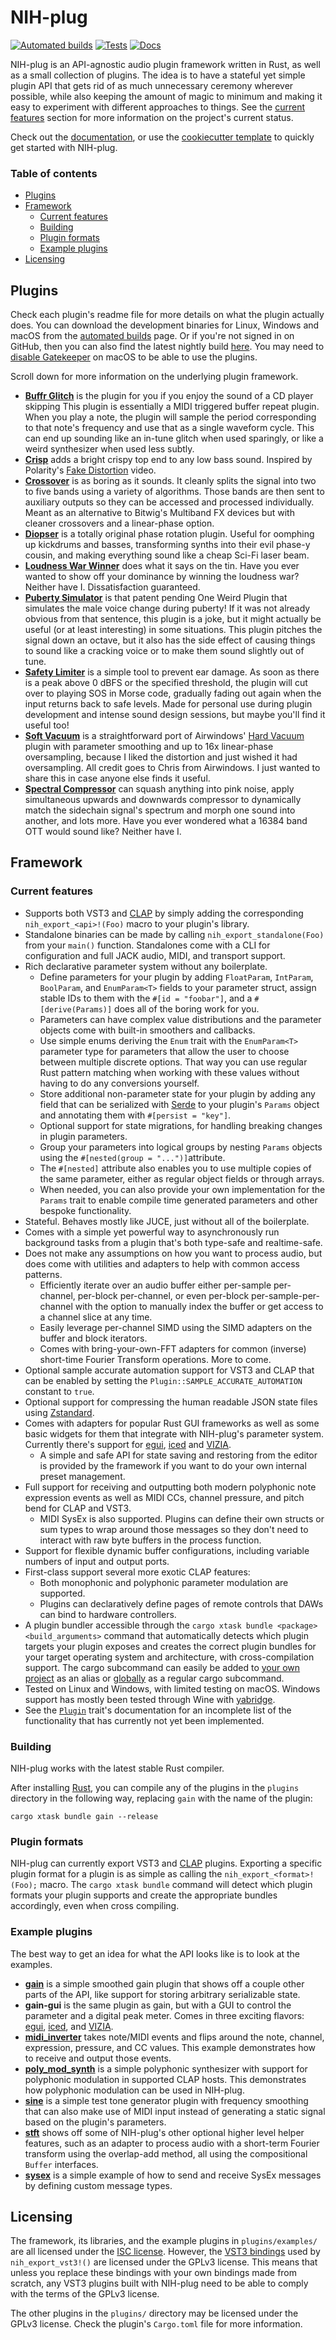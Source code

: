 # NIH-plug

[![Automated builds](https://github.com/robbert-vdh/nih-plug/actions/workflows/build.yml/badge.svg?branch=master)](https://github.com/robbert-vdh/nih-plug/actions/workflows/build.yml?query=branch%3Amaster)
[![Tests](https://github.com/robbert-vdh/nih-plug/actions/workflows/test.yml/badge.svg?branch=master)](https://github.com/robbert-vdh/nih-plug/actions/workflows/test.yml?query=branch%3Amaster)
[![Docs](https://github.com/robbert-vdh/nih-plug/actions/workflows/docs.yml/badge.svg?branch=master)](https://nih-plug.robbertvanderhelm.nl/)

NIH-plug is an API-agnostic audio plugin framework written in Rust, as well as a
small collection of plugins. The idea is to have a stateful yet simple plugin
API that gets rid of as much unnecessary ceremony wherever possible, while also
keeping the amount of magic to minimum and making it easy to experiment with
different approaches to things. See the [current features](#current-features)
section for more information on the project's current status.

Check out the [documentation](https://nih-plug.robbertvanderhelm.nl/), or use
the [cookiecutter template](https://github.com/robbert-vdh/nih-plug-template) to
quickly get started with NIH-plug.

### Table of contents

- [Plugins](#plugins)
- [Framework](#framework)
  - [Current features](#current-features)
  - [Building](#building)
  - [Plugin formats](#plugin-formats)
  - [Example plugins](#example-plugins)
- [Licensing](#licensing)

## Plugins

Check each plugin's readme file for more details on what the plugin actually
does. You can download the development binaries for Linux, Windows and macOS
from the [automated
builds](https://github.com/robbert-vdh/nih-plug/actions/workflows/build.yml?query=branch%3Amaster)
page. Or if you're not signed in on GitHub, then you can also find the latest
nightly build
[here](https://nightly.link/robbert-vdh/nih-plug/workflows/build/master). You
may need to [disable Gatekeeper](https://disable-gatekeeper.github.io/) on macOS to be able to use
the plugins.

Scroll down for more information on the underlying plugin framework.

- [**Buffr Glitch**](plugins/buffr_glitch) is the plugin for you if you enjoy
  the sound of a CD player skipping This plugin is essentially a MIDI triggered
  buffer repeat plugin. When you play a note, the plugin will sample the period
  corresponding to that note's frequency and use that as a single waveform
  cycle. This can end up sounding like an in-tune glitch when used sparingly, or
  like a weird synthesizer when used less subtly.
- [**Crisp**](plugins/crisp) adds a bright crispy top end to any low bass sound.
  Inspired by Polarity's [Fake Distortion](https://youtu.be/MKfFn4L1zeg) video.
- [**Crossover**](plugins/crossover) is as boring as it sounds. It cleanly
  splits the signal into two to five bands using a variety of algorithms. Those
  bands are then sent to auxiliary outputs so they can be accessed and processed
  individually. Meant as an alternative to Bitwig's Multiband FX devices but
  with cleaner crossovers and a linear-phase option.
- [**Diopser**](plugins/diopser) is a totally original phase rotation plugin.
  Useful for oomphing up kickdrums and basses, transforming synths into their
  evil phase-y cousin, and making everything sound like a cheap Sci-Fi laser
  beam.
- [**Loudness War Winner**](plugins/loudness_war_winner) does what it says on
  the tin. Have you ever wanted to show off your dominance by winning the
  loudness war? Neither have I. Dissatisfaction guaranteed.
- [**Puberty Simulator**](plugins/puberty_simulator) is that patent pending One
  Weird Plugin that simulates the male voice change during puberty! If it was
  not already obvious from that sentence, this plugin is a joke, but it might
  actually be useful (or at least interesting) in some situations. This plugin
  pitches the signal down an octave, but it also has the side effect of causing
  things to sound like a cracking voice or to make them sound slightly out of
  tune.
- [**Safety Limiter**](plugins/safety_limiter) is a simple tool to prevent ear
  damage. As soon as there is a peak above 0 dBFS or the specified threshold,
  the plugin will cut over to playing SOS in Morse code, gradually fading out
  again when the input returns back to safe levels. Made for personal use during
  plugin development and intense sound design sessions, but maybe you'll find it
  useful too!
- [**Soft Vacuum**](plugins/soft_vacuum) is a straightforward port of
  Airwindows' [Hard Vacuum](https://www.airwindows.com/hard-vacuum-vst/) plugin
  with parameter smoothing and up to 16x linear-phase oversampling, because I
  liked the distortion and just wished it had oversampling. All credit goes to
  Chris from Airwindows. I just wanted to share this in case anyone else finds
  it useful.
- [**Spectral Compressor**](plugins/spectral_compressor) can squash anything
  into pink noise, apply simultaneous upwards and downwards compressor to
  dynamically match the sidechain signal's spectrum and morph one sound into
  another, and lots more. Have you ever wondered what a 16384 band OTT would
  sound like? Neither have I.

## Framework

### Current features

- Supports both VST3 and [CLAP](https://github.com/free-audio/clap) by simply
  adding the corresponding `nih_export_<api>!(Foo)` macro to your plugin's
  library.
- Standalone binaries can be made by calling `nih_export_standalone(Foo)` from
  your `main()` function. Standalones come with a CLI for configuration and full
  JACK audio, MIDI, and transport support.
- Rich declarative parameter system without any boilerplate.
  - Define parameters for your plugin by adding `FloatParam`, `IntParam`,
    `BoolParam`, and `EnumParam<T>` fields to your parameter struct, assign
    stable IDs to them with the `#[id = "foobar"]`, and a `#[derive(Params)]`
    does all of the boring work for you.
  - Parameters can have complex value distributions and the parameter objects
    come with built-in smoothers and callbacks.
  - Use simple enums deriving the `Enum` trait with the `EnumParam<T>` parameter
    type for parameters that allow the user to choose between multiple discrete
    options. That way you can use regular Rust pattern matching when working
    with these values without having to do any conversions yourself.
  - Store additional non-parameter state for your plugin by adding any field
    that can be serialized with [Serde](https://serde.rs/) to your plugin's
    `Params` object and annotating them with `#[persist = "key"]`.
  - Optional support for state migrations, for handling breaking changes in
    plugin parameters.
  - Group your parameters into logical groups by nesting `Params` objects using
    the `#[nested(group = "...")]`attribute.
  - The `#[nested]` attribute also enables you to use multiple copies of the
    same parameter, either as regular object fields or through arrays.
  - When needed, you can also provide your own implementation for the `Params`
    trait to enable compile time generated parameters and other bespoke
    functionality.
- Stateful. Behaves mostly like JUCE, just without all of the boilerplate.
- Comes with a simple yet powerful way to asynchronously run background tasks
  from a plugin that's both type-safe and realtime-safe.
- Does not make any assumptions on how you want to process audio, but does come
  with utilities and adapters to help with common access patterns.
  - Efficiently iterate over an audio buffer either per-sample per-channel,
    per-block per-channel, or even per-block per-sample-per-channel with the
    option to manually index the buffer or get access to a channel slice at any
    time.
  - Easily leverage per-channel SIMD using the SIMD adapters on the buffer and
    block iterators.
  - Comes with bring-your-own-FFT adapters for common (inverse) short-time
    Fourier Transform operations. More to come.
- Optional sample accurate automation support for VST3 and CLAP that can be
  enabled by setting the `Plugin::SAMPLE_ACCURATE_AUTOMATION` constant to
  `true`.
- Optional support for compressing the human readable JSON state files using
  [Zstandard](https://en.wikipedia.org/wiki/Zstd).
- Comes with adapters for popular Rust GUI frameworks as well as some basic
  widgets for them that integrate with NIH-plug's parameter system. Currently
  there's support for [egui](nih_plug_egui), [iced](nih_plug_iced) and
  [VIZIA](nih_plug_vizia).
  - A simple and safe API for state saving and restoring from the editor is
    provided by the framework if you want to do your own internal preset
    management.
- Full support for receiving and outputting both modern polyphonic note
  expression events as well as MIDI CCs, channel pressure, and pitch bend for
  CLAP and VST3.
  - MIDI SysEx is also supported. Plugins can define their own structs or sum
    types to wrap around those messages so they don't need to interact with raw
    byte buffers in the process function.
- Support for flexible dynamic buffer configurations, including variable numbers
  of input and output ports.
- First-class support several more exotic CLAP features:
  - Both monophonic and polyphonic parameter modulation are supported.
  - Plugins can declaratively define pages of remote controls that DAWs can bind
    to hardware controllers.
- A plugin bundler accessible through the
  `cargo xtask bundle <package> <build_arguments>` command that automatically
  detects which plugin targets your plugin exposes and creates the correct
  plugin bundles for your target operating system and architecture, with
  cross-compilation support. The cargo subcommand can easily be added to [your
  own project](https://github.com/robbert-vdh/nih-plug/tree/master/nih_plug_xtask)
  as an alias or [globally](https://github.com/robbert-vdh/nih-plug/tree/master/cargo_nih_plug)
  as a regular cargo subcommand.
- Tested on Linux and Windows, with limited testing on macOS. Windows support
  has mostly been tested through Wine with
  [yabridge](https://github.com/robbert-vdh/yabridge).
- See the [`Plugin`](src/plugin.rs) trait's documentation for an incomplete list
  of the functionality that has currently not yet been implemented.

### Building

NIH-plug works with the latest stable Rust compiler.

After installing [Rust](https://rustup.rs/), you can compile any of the plugins
in the `plugins` directory in the following way, replacing `gain` with the name
of the plugin:

```shell
cargo xtask bundle gain --release
```

### Plugin formats

NIH-plug can currently export VST3 and
[CLAP](https://github.com/free-audio/clap) plugins. Exporting a specific plugin
format for a plugin is as simple as calling the `nih_export_<format>!(Foo);`
macro. The `cargo xtask bundle` command will detect which plugin formats your
plugin supports and create the appropriate bundles accordingly, even when cross
compiling.

### Example plugins

The best way to get an idea for what the API looks like is to look at the
examples.

- [**gain**](plugins/examples/gain) is a simple smoothed gain plugin that shows
  off a couple other parts of the API, like support for storing arbitrary
  serializable state.
- **gain-gui** is the same plugin as gain, but with a GUI to control the
  parameter and a digital peak meter. Comes in three exciting flavors:
  [egui](plugins/examples/gain_gui_egui),
  [iced](plugins/examples/gain_gui_iced), and
  [VIZIA](plugins/examples/gain_gui_vizia).
- [**midi_inverter**](plugins/examples/midi_inverter) takes note/MIDI events and
  flips around the note, channel, expression, pressure, and CC values. This
  example demonstrates how to receive and output those events.
- [**poly_mod_synth**](plugins/examples/poly_mod_synth) is a simple polyphonic
  synthesizer with support for polyphonic modulation in supported CLAP hosts.
  This demonstrates how polyphonic modulation can be used in NIH-plug.
- [**sine**](plugins/examples/sine) is a simple test tone generator plugin with
  frequency smoothing that can also make use of MIDI input instead of generating
  a static signal based on the plugin's parameters.
- [**stft**](plugins/examples/stft) shows off some of NIH-plug's other optional
  higher level helper features, such as an adapter to process audio with a
  short-term Fourier transform using the overlap-add method, all using the
  compositional `Buffer` interfaces.
- [**sysex**](plugins/examples/sysex) is a simple example of how to send and
  receive SysEx messages by defining custom message types.

## Licensing

The framework, its libraries, and the example plugins in `plugins/examples/` are
all licensed under the [ISC license](https://www.isc.org/licenses/). However,
the [VST3 bindings](https://github.com/RustAudio/vst3-sys) used by
`nih_export_vst3!()` are licensed under the GPLv3 license. This means that
unless you replace these bindings with your own bindings made from scratch, any
VST3 plugins built with NIH-plug need to be able to comply with the terms of the
GPLv3 license.

The other plugins in the `plugins/` directory may be licensed under the GPLv3
license. Check the plugin's `Cargo.toml` file for more information.
